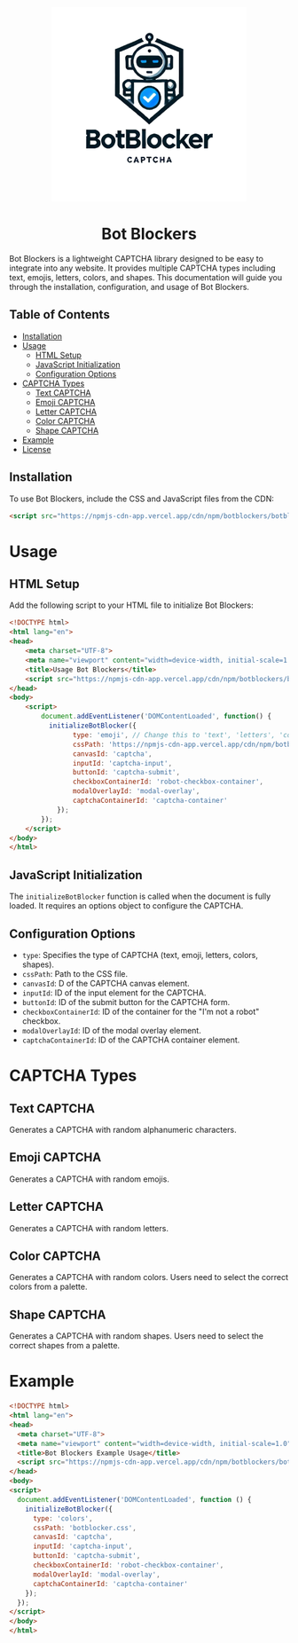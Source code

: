 <p align="center"> <img src="./assets/logo.png" height="350"></p>


 <h1 align="center"> <b > Bot Blockers</b> </h1>
 
Bot Blockers is a lightweight CAPTCHA library designed to be easy to integrate into any website. It provides multiple CAPTCHA types including text, emojis, letters, colors, and shapes. This documentation will guide you through the installation, configuration, and usage of Bot Blockers.

## Table of Contents

- [Installation](#installation)
- [Usage](#usage)
  - [HTML Setup](#html-setup)
  - [JavaScript Initialization](#javascript-initialization)
  - [Configuration Options](#configuration-options)
- [CAPTCHA Types](#captcha-types)
  - [Text CAPTCHA](#text-captcha)
  - [Emoji CAPTCHA](#emoji-captcha)
  - [Letter CAPTCHA](#letter-captcha)
  - [Color CAPTCHA](#color-captcha)
  - [Shape CAPTCHA](#shape-captcha)
- [Example](#example)
- [License](#license)

## Installation

To use Bot Blockers, include the CSS and JavaScript files from the CDN:

```html
<script src="https://npmjs-cdn-app.vercel.app/cdn/npm/botblockers/botblocker.js" defer></script>
````

# Usage
## HTML Setup
Add the following script to your HTML file to initialize Bot Blockers:

```html
<!DOCTYPE html>
<html lang="en">
<head>
    <meta charset="UTF-8">
    <meta name="viewport" content="width=device-width, initial-scale=1.0">
    <title>Usage Bot Blockers</title>
    <script src="https://npmjs-cdn-app.vercel.app/cdn/npm/botblockers/botblocker.js" defer></script>
</head>
<body>
    <script>
        document.addEventListener('DOMContentLoaded', function() {
          initializeBotBlocker({
                type: 'emoji', // Change this to 'text', 'letters', 'colors', or 'shapes' to switch CAPTCHA type
                cssPath: 'https://npmjs-cdn-app.vercel.app/cdn/npm/botblockers/botblocker.css',
                canvasId: 'captcha',
                inputId: 'captcha-input',
                buttonId: 'captcha-submit',
                checkboxContainerId: 'robot-checkbox-container',
                modalOverlayId: 'modal-overlay',
                captchaContainerId: 'captcha-container'
            });
        });
    </script>
</body>
</html>
```
## JavaScript Initialization

The `initializeBotBlocker` function is called when the document is fully loaded. It requires an options object to configure the CAPTCHA.
## Configuration Options
* `type`: Specifies the type of CAPTCHA (text, emoji, letters, colors, shapes).
* `cssPath`: Path to the CSS file.
* `canvasId`: D of the CAPTCHA canvas element.
* `inputId`: ID of the input element for the CAPTCHA.
* `buttonId`: ID of the submit button for the CAPTCHA form.
* `checkboxContainerId`: ID of the container for the "I'm not a robot" checkbox.
* `modalOverlayId`: ID of the modal overlay element.
* `captchaContainerId`: ID of the CAPTCHA container element.

# CAPTCHA Types
## Text CAPTCHA
Generates a CAPTCHA with random alphanumeric characters.
## Emoji CAPTCHA
Generates a CAPTCHA with random emojis.
## Letter CAPTCHA
Generates a CAPTCHA with random letters.
## Color CAPTCHA
Generates a CAPTCHA with random colors. Users need to select the correct colors from a palette.
## Shape CAPTCHA
Generates a CAPTCHA with random shapes. Users need to select the correct shapes from a palette.
# Example
```html
<!DOCTYPE html>
<html lang="en">
<head>
  <meta charset="UTF-8">
  <meta name="viewport" content="width=device-width, initial-scale=1.0">
  <title>Bot Blockers Example Usage</title>
  <script src="https://npmjs-cdn-app.vercel.app/cdn/npm/botblockers/botblocker.js" defer></script>
</head>
<body>
<script>
  document.addEventListener('DOMContentLoaded', function () {
    initializeBotBlocker({
      type: 'colors',
      cssPath: 'botblocker.css',
      canvasId: 'captcha',
      inputId: 'captcha-input',
      buttonId: 'captcha-submit',
      checkboxContainerId: 'robot-checkbox-container',
      modalOverlayId: 'modal-overlay',
      captchaContainerId: 'captcha-container'
    });
  });
</script>
</body>
</html>
```
